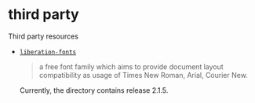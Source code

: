 # third party

Third party resources

- [`liberation-fonts`](liberation-fonts)
  > a free font family which aims to provide document layout compatibility as usage of 
  > Times New Roman, Arial, Courier New.
  
  Currently, the directory contains release 2.1.5.
